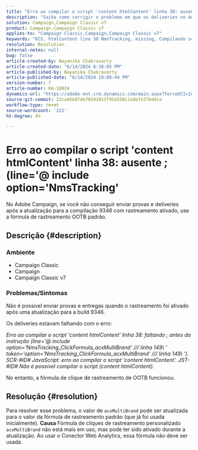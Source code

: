```yaml
---
title: "Erro ao compilar o script 'content htmlContent' linha 38: ausente ; (line='@ include option='NmsTracking'"
description: "Saiba como corrigir o problema em que os deliveries no Adobe Campaign estão falhando com o erro \"Não é possível compilar\". Use a fórmula de rastreamento padrão."
solution: Campaign,Campaign Classic v7
product: Campaign,Campaign Classic v7
applies-to: "Campaign Classic,Campaign,Campaign Classic v7"
keywords: "KCS, htmlContent line 38 NmsTracking, missing, Compilando script, Campanha, Campaign Classic"
resolution: Resolution
internal-notes: null
bug: false
article-created-by: Nayanika Chakravarty
article-created-date: "6/14/2024 6:38:05 PM"
article-published-by: Nayanika Chakravarty
article-published-date: "6/14/2024 10:08:44 PM"
version-number: 7
article-number: KA-18024
dynamics-url: "https://adobe-ent.crm.dynamics.com/main.aspx?forceUCI=1&pagetype=entityrecord&etn=knowledgearticle&id=1f3d2f38-7d2a-ef11-840b-6045bd006704"
source-git-commit: 23ca46b8fde76591815f91e550c1adefe37bd4ca
workflow-type: tm+mt
source-wordcount: '221'
ht-degree: 4%

---
```


# Erro ao compilar o script &#39;content htmlContent&#39; linha 38: ausente ; (line=&#39;@ include option=&#39;NmsTracking&#39;


No Adobe Campaign, se você não conseguir enviar provas e deliveries após a atualização para a compilação 9346 com rastreamento ativado, use a fórmula de rastreamento OOTB padrão.

## Descrição {#description}


### <b>Ambiente</b>

- Campaign Classic
- Campaign
- Campaign Classic v7




### <b>Problemas/Sintomas</b>

Não é possível enviar provas e entregas quando o rastreamento foi ativado após uma atualização para a build 9346.

Os deliveries estavam falhando com o erro:

*Erro ao compilar o script &#39;content htmlContent&#39; linha 38: faltando ; antes da instrução (line=&#39;@ include option=&#39;NmsTracking_ClickFormula_acxMultiBrand&#39; /// linha 149\ &#39; token=&#39;option=&#39;NmsTracking_ClickFormula_acxMultiBrand&#39; /// linha 149\ &#39;). SCR-#ID# JavaScript: erro ao compilar o script &#39;content htmlContent&#39;. JST-#ID# Não é possível compilar o script (content htmlContent).*

No entanto, a fórmula de clique de rastreamento de OOTB funcionou.


## Resolução {#resolution}


Para resolver esse problema, o valor de `acxMultiBrand` pode ser atualizada para o valor da fórmula de rastreamento padrão (que já foi usada inicialmente).
<b>Causa</b>
Fórmula de cliques de rastreamento personalizado `acxMultiBrand` não está mais em uso, mas pode ter sido ativado durante a atualização. Ao usar o Conector Web Analytics, essa fórmula não deve ser usada.






